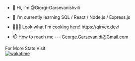 - 👋 Hi, I’m @Giorgi-Garsevanishvili

- 🌱 I’m currently learning SQL / React / Node.js / Express.js
- 👨🏻‍🔬 Look what I`m cooking here! https://qirvex.dev/ 
- 📫 How to reach me --- George.Garsevanidi@Gmail.com

For More Stats Visit:  
[![wakatime](https://wakatime.com/badge/user/ae9d447a-fc82-4d45-ae01-44a9963d0d78.svg)](https://wakatime.com/@ae9d447a-fc82-4d45-ae01-44a9963d0d78)


